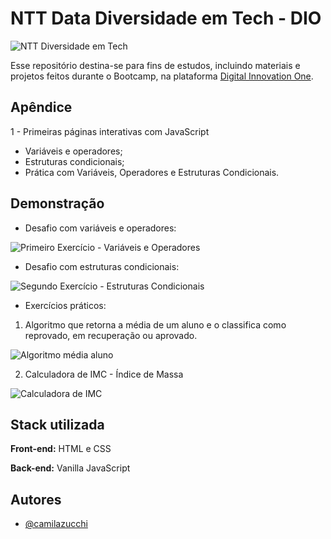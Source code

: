 
# NTT Data Diversidade em Tech - DIO
![NTT Diversidade em Tech](https://uploaddeimagens.com.br/images/004/070/166/full/nttdataBootcamp.PNG?1666303445)

Esse repositório destina-se para fins de estudos, incluindo materiais e  projetos feitos durante o Bootcamp, na plataforma [Digital Innovation One](https://www.dio.me/).


## Apêndice

1 - Primeiras páginas interativas com JavaScript
- Variáveis e operadores;
- Estruturas condicionais;
- Prática com Variáveis, Operadores e Estruturas Condicionais.


## Demonstração

- Desafio com variáveis e operadores:

![Primeiro Exercício - Variáveis e Operadores](https://uploaddeimagens.com.br/images/004/070/131/full/primeiroExercicio.png?1666301366)

- Desafio com estruturas condicionais:

![Segundo Exercício - Estruturas Condicionais](https://uploaddeimagens.com.br/images/004/070/132/full/segundoExercicio.png?1666301462)

- Exercícios práticos:

1. Algoritmo que retorna a média de um aluno e o classifica como reprovado, em recuperação ou aprovado.

![Algoritmo média aluno](https://uploaddeimagens.com.br/images/004/072/114/original/exercicio1.png?1666415489)

2. Calculadora de IMC - Índice de Massa 

![Calculadora de IMC](https://uploaddeimagens.com.br/images/004/072/120/original/exercicio2.png?1666416932)


## Stack utilizada

**Front-end:** HTML e CSS

**Back-end:** Vanilla JavaScript


## Autores

- [@camilazucchi](https://www.github.com/camilazucchi)

